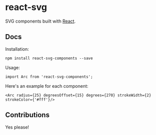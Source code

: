 # react-svg

SVG components built with [React][react].

## Docs

Installation:

`npm install react-svg-components --save`

Usage:

`import Arc from 'react-svg-components';`

Here's an example for each component:

`<Arc radius={25} degreesOffset={15} degrees={270} strokeWidth={2} strokeColor={'#fff'}/>`

## Contributions

Yes please!

[react]: http://facebook.github.io/react/

